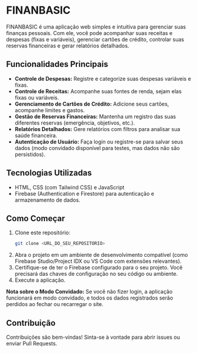 # FINANBASIC

FINANBASIC é uma aplicação web simples e intuitiva para gerenciar suas finanças pessoais. Com ele, você pode acompanhar suas receitas e despesas (fixas e variáveis), gerenciar cartões de crédito, controlar suas reservas financeiras e gerar relatórios detalhados.

## Funcionalidades Principais

-   **Controle de Despesas:** Registre e categorize suas despesas variáveis e fixas.
-   **Controle de Receitas:** Acompanhe suas fontes de renda, sejam elas fixas ou variáveis.
-   **Gerenciamento de Cartões de Crédito:** Adicione seus cartões, acompanhe limites e gastos.
-   **Gestão de Reservas Financeiras:** Mantenha um registro das suas diferentes reservas (emergência, objetivos, etc.).
-   **Relatórios Detalhados:** Gere relatórios com filtros para analisar sua saúde financeira.
-   **Autenticação de Usuário:** Faça login ou registre-se para salvar seus dados (modo convidado disponível para testes, mas dados não são persistidos).

## Tecnologias Utilizadas

-   HTML, CSS (com Tailwind CSS) e JavaScript
-   Firebase (Authentication e Firestore) para autenticação e armazenamento de dados.

## Como Começar

1.  Clone este repositório:
    ```bash
    git clone <URL_DO_SEU_REPOSITORIO>
    ```
2.  Abra o projeto em um ambiente de desenvolvimento compatível (como Firebase Studio/Project IDX ou VS Code com extensões relevantes).
3.  Certifique-se de ter o Firebase configurado para o seu projeto. Você precisará das chaves de configuração no seu código ou ambiente.
4.  Execute a aplicação.

**Nota sobre o Modo Convidado:** Se você não fizer login, a aplicação funcionará em modo convidado, e todos os dados registrados serão perdidos ao fechar ou recarregar o site.

## Contribuição

Contribuições são bem-vindas! Sinta-se à vontade para abrir issues ou enviar Pull Requests.
